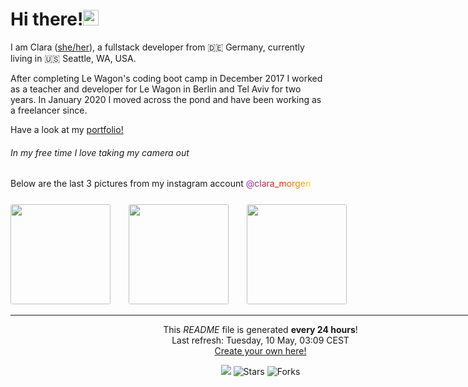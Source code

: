 <h1>Hi there!<img src="https://media.giphy.com/media/hvRJCLFzcasrR4ia7z/giphy.gif" width="25px"></h1>

<p>I am Clara (<a href="https://pronoun.is/she" target="_blank">she/her</a>), a fullstack developer from 🇩🇪 Germany, currently living in 🇺🇸 Seattle, WA, USA.</p>
<p>After completing Le Wagon's coding boot camp in December 2017 I worked as a teacher and developer
for Le Wagon in Berlin and Tel Aviv for two years.
In January 2020 I moved across the pond and have been working as a freelancer since.
</p>

Have a look at my <a href="https://www.claramorgeneyer.com" target="_blank">portfolio!</a>

<h6>In my free time I love taking my camera out</h6>
  <p>Below are the last 3 pictures from my instagram account
  <a href="https://www.instagram.com/clara_morgen/" target="_blank" style="background: #7D36AF;
                                                                            background: -webkit-linear-gradient(to right, #7D36AF 0%, #F81500 50%, #F6D400 100%);
                                                                            background: -moz-linear-gradient(to right, #7D36AF 0%, #F81500 50%, #F6D400 100%);
                                                                            background: linear-gradient(to right, #7D36AF 0%, #F81500 50%, #F6D400 100%);
                                                                            -webkit-background-clip: text;
                                                                            -webkit-text-fill-color: transparent;
">
    @clara_morgen
  </a>

  <div style="width: 800; margin: 0 auto; margin-top: 25px;">
    <img width="160" src="https:&#x2F;&#x2F;cdn1.picuki.com&#x2F;hosted-by-instagram&#x2F;q&#x3D;0exhNuNYnjBcaS3SYdxKjf8P3%7C%7CFyWg9SZ60STLepjSVmIR1vLHOapZA0mpCj4yRwKwVlASuRYz1n44kiU1hZDT17PkHZS7SKTTZd7a6ZUO%7C%7CN1TVk%7C%7CZBhl7szLXEXbXOo%7C%7CsArVAmYdSgIGaYDG7uo%7C%7CesJ+fzncjcBojOMNbBGmDdttdCwFahlza4lsfe4kx2xu5xncG114WNxahlw5OLUqQUCSKnjMcF6saR5UvoFi8NWpr2gmCG2GGM5b295BTGS9IjOkqg8iyDXdzQspjD3H+8EIU8hjl246gAyhpYk2dCqNYd++MYH5bfHaXdBWmhm+jVMlpDtuiTvSUGI%7C%7CgVRwGKOlf7lNPEu+8WgGtKpDIrC6AzWRvzUQOlpTVEfCPvHeln3GqLiH5prm6dfRcJxgnPhxCG0YuTt8iI3CzAX1WbcKscmGt%7C%7Cb+6GnzWTZhmDZogE9yJ8&#x3D;" style="border-radius: 3px; margin-right: 25px;"/>
    <img width="160" src="https:&#x2F;&#x2F;cdn1.picuki.com&#x2F;hosted-by-instagram&#x2F;q&#x3D;0exhNuNYnjBcaS3SYdxKjf8P3%7C%7CFyWg9SZ60STLepjSVmIR1vLHOapZA0mpCj4yRwKwVlASuRYz1n4YIvUFVRDj1zO0HfSbWITTxQ5qyRVe%7C%7CN1zZj95dlnLo1KncWYHau%7C%7CsYpUwmYdSgIGaYDG7uo%7C%7CesJ%7C%7CPnucjcFrjOMNbRKmDdttdCwFahlza4lsfe4kx2xu5xncG114WNxahlw5OLUqQUCSKnjMcF6saR5UvoFi8NWpr2gmCG2GGM5b295BTGS9IjOkqg8iyDXdzQspjD3Ee8EIU8hjl246jUZjYd+m4eWOaVm+MZ14IbSHndBWmhm+jVMlpDtuiTvSUGI%7C%7CgVRwGKOlf7lNPEu+8WgGtKpasvCnw3HeoPSNZJfRy5eCMz0alWRDPqdKPxPgIFqHchCmgihojGzXYXs7DI3CzAX1WbcLcsgG6nb+6GnzWTZhmDZogE9yJ8&#x3D;" style="border-radius: 3px; margin-right: 25px;" />
    <img width="160" src="https:&#x2F;&#x2F;cdn1.picuki.com&#x2F;hosted-by-instagram&#x2F;q&#x3D;0exhNuNYnjBcaS3SYdxKjf8P3%7C%7CFyWg9SZ60STLepjSVmIR1vLHOapZA0mpCj4yRwKwVlASuRYz1n4Y4oWVVWAj19PUTbQLKOSzpc66qfUuqlvDNm9Jdok7wwLXUbbXap8cckVGGpNWwSDv5PHL%7C%7Clo7gX5vrpZCgEojeSKrVGnGZTjse3TO9%7C%7C2pYf5%7C%7CHSv1izv9QpcmkazXgpdAd4+pvlpDk1VOCtIc17q7VySKNBg8YBuKK81Sa8H2QkaHp%7C%7CECKet8XCkONFui3rSzY57zz2F%7C%7Ch9EEIdvlqztEs6lrgHma7yYNtPid8A6fjDe25fGXhl+gI8g8aLrnLeck6j6FYF6mOVx7e8L98EoJGgCPS%7C%7CdPrI7WfDbbODQ%7C%7CYYG3UHXayGbH7obf6HJd9Xs54fRat48V2+5z+lZuKk7yMkUGdArQO0XZt2FdzM85+v4FP1phzIrwJmxp7sXZB5mgkbzcuO1hVyfSGRB85JY2c&#x3D;" style="border-radius: 3px; margin-right: 25px;" />
  </p>

------------
<p align="center">This <i>README</i> file is generated <b>every 24 hours</b>!</br>Last refresh: Tuesday, 10 May, 03:09 CEST<br /><a href="https://medium.com/@th.guibert/how-to-create-a-self-updating-readme-md-for-your-github-profile-f8b05744ca91">Create your own here!</a></p>
<p align="center"><img src="https://github.com/thmsgbrt/thmsgbrt/workflows/README%20build/badge.svg" /> <img alt="Stars" src="https://img.shields.io/github/stars/thmsgbrt/thmsgbrt?style=flat-square&labelColor=343b41"/> <img alt="Forks" src="https://img.shields.io/github/forks/thmsgbrt/thmsgbrt?style=flat-square&labelColor=343b41"/></p>

